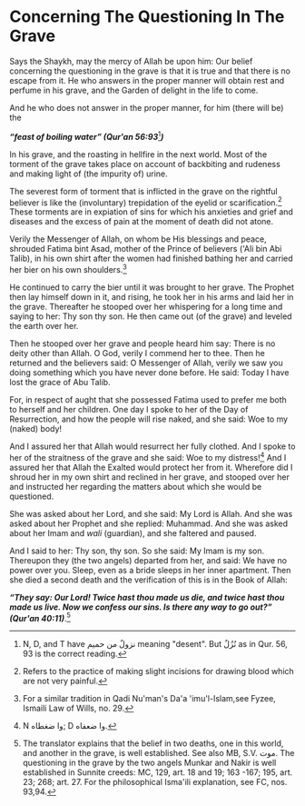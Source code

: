 Concerning The Questioning In The Grave
=======================================

Says the Shaykh, may the mercy of Allah be upon him: Our belief
concerning the questioning in the grave is that it is true and that
there is no escape from it. He who answers in the proper manner will
obtain rest and perfume in his grave, and the Garden of delight in the
life to come.

And he who does not answer in the proper manner, for him (there will be)
the

***“feast of boiling water” (Qur'an 56:93***[^1]***)***

In his grave, and the roasting in hellfire in the next world. Most of
the torment of the grave takes place on account of backbiting and
rudeness and making light of (the impurity of) urine.

The severest form of torment that is inflicted in the grave on the
rightful believer is like the (involuntary) trepidation of the eyelid or
scarification.[^2] These torments are in expiation of sins for which his
anxieties and grief and diseases and the excess of pain at the moment of
death did not atone.

Verily the Messenger of Allah, on whom be His blessings and peace,
shrouded Fatima bint Asad, mother of the Prince of believers ('Ali bin
Abi Talib), in his own shirt after the women had finished bathing her
and carried her bier on his own shoulders.[^3]

He continued to carry the bier until it was brought to her grave. The
Prophet then lay himself down in it, and rising, he took her in his arms
and laid her in the grave. Thereafter he stooped over her whispering for
a long time and saying to her: Thy son thy son. He then came out (of the
grave) and leveled the earth over her.

Then he stooped over her grave and people heard him say: There is no
deity other than Allah. O God, verily I commend her to thee. Then he
returned and the believers said: O Messenger of Allah, verily we saw you
doing something which you have never done before. He said: Today I have
lost the grace of Abu Talib.

For, in respect of aught that she possessed Fatima used to prefer me
both to herself and her children. One day I spoke to her of the Day of
Resurrection, and how the people will rise naked, and she said: Woe to
my (naked) body!

And I assured her that Allah would resurrect her fully clothed. And I
spoke to her of the straitness of the grave and she said: Woe to my
distress![^4] And I assured her that Allah the Exalted would protect her
from it. Wherefore did I shroud her in my own shirt and reclined in her
grave, and stooped over her and instructed her regarding the matters
about which she would be questioned.

She was asked about her Lord, and she said: My Lord is Allah. And she
was asked about her Prophet and she replied: Muhammad. And she was asked
about her Imam and *wali* (guardian), and she faltered and paused.

And I said to her: Thy son, thy son. So she said: My Imam is my son.
Thereupon they (the two angels) departed from her, and said: We have no
power over you. Sleep, even as a bride sleeps in her inner apartment.
Then she died a second death and the verification of this is in the Book
of Allah:

***“They say: Our Lord! Twice hast thou made us die, and twice hast thou
made us live. Now we confess our sins. Is there any way to go out?”
(Qur'an 40:11)***.[^5]

[^1]: N, D, and T have نزولٌ من حميم meaning "desent". But نُزُلٌ as in
Qur. 56, 93 is the correct reading.

[^2]: Refers to the practice of making slight incisions for drawing
blood which are not very painful.

[^3]: For a similar tradition in Qadi Nu'man's Da'a 'imu'l-Islam,see
Fyzee, Ismaili Law of Wills, no. 29.

[^4]: N وا ضغطاه; D وا ضعفاه.

[^5]: The translator explains that the belief in two deaths, one in this
world, and another in the grave, is well established. See also MB, S.V.
موت. The questioning in the grave by the two angels Munkar and Nakir is
well established in Sunnite creeds: MC, 129, art. 18 and 19; 163 -167;
195, art. 23; 268; art. 27. For the philosophical Isma'ili explanation,
see FC, nos. 93,94.


